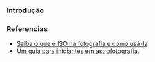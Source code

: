 ### Introdução

### Referencias
+ [Saiba o que é ISO na fotografia e como usá-la](https://www.adobe.com/br/creativecloud/photography/discover/iso.html)  
+ [Um guia para iniciantes em astrofotografia.](https://www.adobe.com/br/creativecloud/photography/discover/astrophotography.html)  
